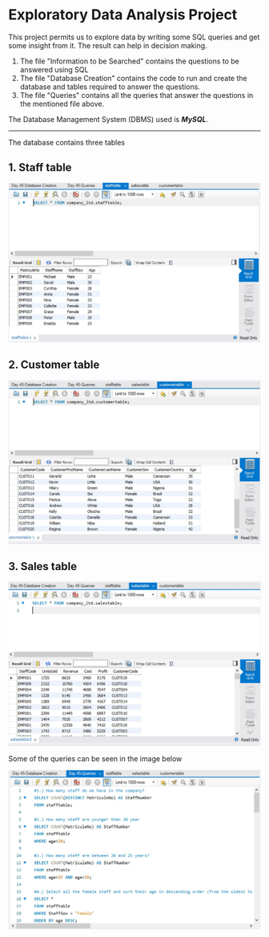 
# Exploratory Data Analysis Project

This project permits us to explore data by writing some SQL queries and get some insight from it. The result can help in decision making. 

1. The file "Information to be Searched" contains the questions to be answered using SQL 
2. The file "Database Creation" contains the code to run and create the database and tables required to answer the questions.
3. The file "Queries" contains all the queries that answer the questions in the mentioned file above.

The Database Management System (DBMS) used is ***MySQL***.

---

The database contains three tables

## 1. Staff table

![stafftable](images/stafftable.JPG)

## 2. Customer table

![stafftable](images/customertable.JPG)

## 3. Sales table

![stafftable](images/salestable.JPG)

Some of the queries can be seen in the image below

![stafftable](images/SomeQueries.JPG)
